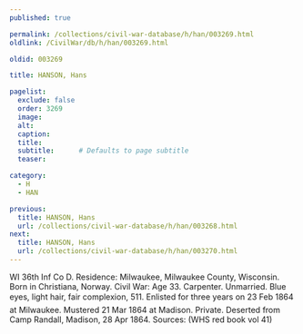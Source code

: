 ```yaml
---
published: true

permalink: /collections/civil-war-database/h/han/003269.html
oldlink: /CivilWar/db/h/han/003269.html

oldid: 003269

title: HANSON, Hans

pagelist:
  exclude: false
  order: 3269
  image: 
  alt:
  caption:
  title:
  subtitle:      # Defaults to page subtitle
  teaser:

category: 
  - H 
  - HAN

previous:
  title: HANSON, Hans
  url: /collections/civil-war-database/h/han/003268.html  
next:
  title: HANSON, Hans
  url: /collections/civil-war-database/h/han/003270.html   
---
```

WI 36th Inf Co D. Residence: Milwaukee, Milwaukee County, Wisconsin. Born in Christiana, Norway. Civil War: Age 33. Carpenter. Unmarried. Blue eyes, light hair, fair complexion, 5&#146;11&#148;. Enlisted for three years on 23 Feb 1864 at Milwaukee. Mustered 21 Mar 1864 at Madison. Private. Deserted from Camp Randall, Madison, 28 Apr 1864. Sources: (WHS red book vol 41)
